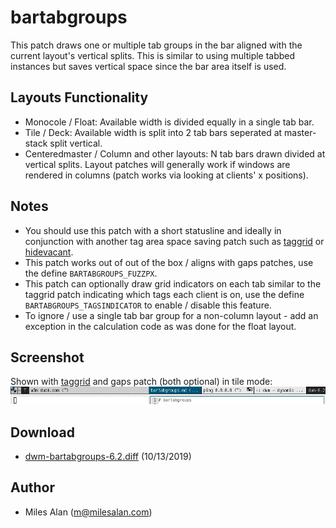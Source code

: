 # bartabgroups

This patch draws one or multiple tab groups in the bar aligned with the current layout's vertical splits. This is similar to using multiple tabbed instances but saves vertical space since the bar area itself is used. 

## Layouts Functionality
- Monocole / Float: Available width is divided equally in a single tab bar.
- Tile / Deck: Available width is split into 2 tab bars seperated at master-stack split vertical.
- Centeredmaster / Column and other layouts: N tab bars drawn divided at vertical splits. Layout patches will generally work if windows are rendered in columns (patch works via looking at clients' x positions).

## Notes
- You should use this patch with a short statusline and ideally in conjunction with another tag area space saving patch such as [taggrid](/patches/taggrid) or [hidevacant](/patches/hide_vacant_tags).
- This patch works out of out of the box / aligns with gaps patches, use the define `BARTABGROUPS_FUZZPX`.
- This patch can optionally draw grid indicators on each tab similar to the taggrid patch indicating which tags each client is on, use the define `BARTABGROUPS_TAGSINDICATOR` to enable / disable this feature.
- To ignore / use a single tab bar group for a non-column layout - add an exception in the calculation code as was done for the float layout.

## Screenshot
Shown with [taggrid](/patches/taggrid) and gaps patch (both optional) in tile mode:
![screenshot](dwm-bartabgroups.png)

## Download
* [dwm-bartabgroups-6.2.diff](dwm-bartabgroups-6.2.diff) (10/13/2019)

## Author
- Miles Alan (m@milesalan.com)

